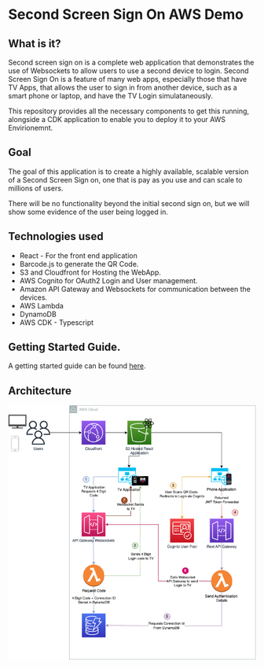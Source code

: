 # Second Screen Sign On AWS Demo

## What is it?

Second screen sign on is a complete web application that demonstrates the use of Websockets to allow users to use a second device to login.  Second Screen Sign On is a feature of many web apps, especially those that have TV Apps, that allows the user to sign in from another device, such as a smart phone or laptop, and have the TV Login simulataneously. 

This repository provides all the necessary components to get this running, alongside a CDK application to enable you to deploy it to your AWS Envirionemnt.

## Goal 

The goal of this application is to create a highly available, scalable version of a Second Screen Sign on, one that is pay as you use and can scale to millions of users. 

There will be no functionality beyond the initial second sign on, but we will show some evidence of the user being logged in. 

## Technologies used

* React - For the front end application 
* Barcode.js to generate the QR Code. 
* S3 and Cloudfront for Hosting the WebApp. 
* AWS Cognito for OAuth2 Login and User management. 
* Amazon API Gateway and Websockets for communication between the devices. 
* AWS Lambda
* DynamoDB 
* AWS CDK - Typescript 


## Getting Started Guide. 

A getting started guide can be found [here](./cdk/README.md).


## Architecture 

![Architecture Diagram](./docs/img/architecture.png)


